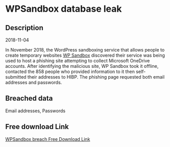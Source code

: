 # WPSandbox database leak

## Description

2018-11-04

In November 2018, the WordPress sandboxing service that allows people to create temporary websites <a href="https://wpsandbox.io/" target="_blank" rel="noopener">WP Sandbox</a> discovered their service was being used to host a phishing site attempting to collect Microsoft OneDrive accounts. After identifying the malicious site, WP Sandbox took it offline, contacted the 858 people who provided information to it then self-submitted their addresses to HIBP. The phishing page requested both email addresses and passwords.

## Breached data

Email addresses, Passwords

## Free download Link

[WPSandbox breach Free Download Link](https://tinyurl.com/2b2k277t)
